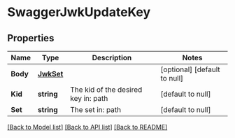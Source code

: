 # SwaggerJwkUpdateKey

## Properties
Name | Type | Description | Notes
------------ | ------------- | ------------- | -------------
**Body** | [**JwkSet**](jwkSet.md) |  | [optional] [default to null]
**Kid** | **string** | The kid of the desired key in: path | [default to null]
**Set** | **string** | The set in: path | [default to null]

[[Back to Model list]](../README.md#documentation-for-models) [[Back to API list]](../README.md#documentation-for-api-endpoints) [[Back to README]](../README.md)


